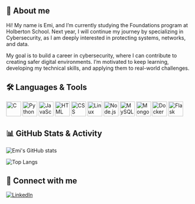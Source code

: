 ##   :wave: About me 

Hi! My name is Emi, and I’m currently studying the Foundations program at Holberton School.
Next year, I will continue my journey by specializing in Cybersecurity, as I am deeply interested in protecting systems, networks, and data.<br>

My goal is to build a career in cybersecurity, where I can contribute to creating safer digital environments. I’m motivated to keep learning, developing my technical skills, and applying them to real-world challenges.

## 🛠 Languages & Tools  

<p align="left">
  <!-- C -->
  <img src="https://cdn.jsdelivr.net/gh/devicons/devicon/icons/c/c-original.svg" alt="C" width="40" height="40"/>
  <!-- Python -->
  <img src="https://cdn.jsdelivr.net/gh/devicons/devicon/icons/python/python-original.svg" alt="Python" width="40" height="40"/>
  <!-- JavaScript -->
  <img src="https://cdn.jsdelivr.net/gh/devicons/devicon/icons/javascript/javascript-original.svg" alt="JavaScript" width="40" height="40"/>
  <!-- HTML -->
  <img src="https://cdn.jsdelivr.net/gh/devicons/devicon/icons/html5/html5-original.svg" alt="HTML" width="40" height="40"/>
  <!-- CSS -->
  <img src="https://cdn.jsdelivr.net/gh/devicons/devicon/icons/css3/css3-original.svg" alt="CSS" width="40" height="40"/>
  <!-- Linux -->
  <img src="https://cdn.jsdelivr.net/gh/devicons/devicon/icons/linux/linux-original.svg" alt="Linux" width="40" height="40"/>
  <!-- Node.js -->
  <img src="https://cdn.jsdelivr.net/gh/devicons/devicon/icons/nodejs/nodejs-original.svg" alt="Node.js" width="40" height="40"/>
  <!-- MySQL -->
  <img src="https://cdn.jsdelivr.net/gh/devicons/devicon/icons/mysql/mysql-original.svg" alt="MySQL" width="40" height="40"/>
  <!-- MongoDB -->
  <img src="https://cdn.jsdelivr.net/gh/devicons/devicon/icons/mongodb/mongodb-original.svg" alt="MongoDB" width="40" height="40"/>
  <!-- Docker -->
  <img src="https://cdn.jsdelivr.net/gh/devicons/devicon/icons/docker/docker-original.svg" alt="Docker" width="40" height="40"/>
  <!-- Flask  -->
  <img src="https://cdn.jsdelivr.net/gh/devicons/devicon/icons/flask/flask-original.svg" alt="Flask" width="40" height="40"/>
</p>


## 📊 GitHub Stats & Activity

![Emi's GitHub stats](https://github-readme-stats.vercel.app/api?username=Emi-H106&show_icons=true&theme=radical)

![Top Langs](https://github-readme-stats.vercel.app/api/top-langs/?username=Emi-H106&layout=compact&theme=radical)


## 🔗 Connect with me  
[![LinkedIn](https://img.shields.io/badge/LinkedIn-0A66C2?style=for-the-badge&logo=linkedin&logoColor=white)](https://www.linkedin.com/in/emi-hatano-07a041358/)  
